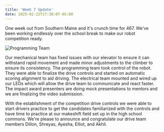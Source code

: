 ```yaml
---
title: 'Week 7 Update'
date: 2025-02-22T17:38:07-05:00
---
```

One week out from Southern Maine and it's crunch time for 467. We've been working endlessly over the school break to make our robot competition ready.

![Programming Team](2025-02-22-week7-photo.jpg)

Our mechanical team has fixed issues with our elevator to ensure it can withstand rapid movement and made minor adjustments to the climber to ensure its consistency. The programming team took control of the robot. They were able to finalize the drive controls and started on automatic scoring alignment to aid driving.  The electrical team mounted and wired up our LEDs which will allow the drive team to communicate and react faster. The impact award presenters are doing mock presentations to mentors and we are finalizing the video submission.

With the establishment of the competition drive controls we were able to start drivers practice to get the candidates familiarized with the controls and have time to practice at our makeshift field set up in the high school commons. We're please to announce and congratulate our drive team members Dillon, Shreyas, Ayesha, Elliot, and Akhil.
